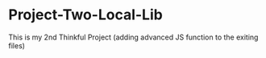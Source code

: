 # Project-Two-Local-Lib
This is my 2nd Thinkful Project (adding advanced JS function to the exiting files)
